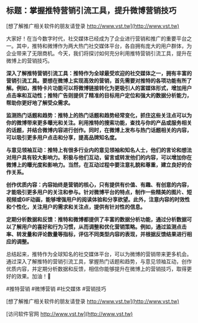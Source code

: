## **标题：掌握推特营销引流工具，提升微博营销技巧**

[想了解推广相关软件的朋友请登录 http://www.vst.tw](http://www.vst.tw)

大家好！在当今数字时代，社交媒体已经成为了企业进行营销和推广的重要平台之一。其中，推特和微博作为两大热门社交媒体平台，各自拥有庞大的用户群体，为企业带来了无限商机。今天，我们将探讨如何充分利用推特营销引流工具，提升在微博上的营销技巧。

**深入了解推特营销引流工具：推特作为全球最受欢迎的社交媒体之一，拥有丰富的营销引流工具。要想在微博上实现高效的营销，首先需要对推特的各项功能有所了解。例如，推特卡片功能可以将微博链接转化为更吸引人的富媒体形式，增加用户点击率和互动性；推特广告则提供了精准的目标用户定位和强大的数据分析能力，帮助你更好地了解受众需求。**

**监测热门话题和趋势：推特上的热门话题和趋势经常变化，抓住这些关注点可以为你的微博带来更多曝光和关注。利用推特的搜索功能，查找与你的产品或服务相关的话题，并结合微博内容进行创作。同时，在微博上发布与热门话题相关的内容，可以吸引更多用户点击和分享，提高品牌知名度。**

**与意见领袖互动：推特上有很多行业内的意见领袖和知名人士，他们的言论和想法对用户具有较大影响力。积极与他们互动，留言或转发他们的内容，可以增加你在微博上的曝光度和影响力。当然，在互动过程中要注意礼貌和尊重，建立良好的合作关系。**

**创作优质内容：内容始终是营销的核心，只有提供有价值、有趣、有创意的内容，才能吸引更多用户的关注和参与。针对微博平台的特点，制作一些精美的图片、短视频或GIF动画，能够增强用户的阅读体验和分享欲望。此外，注意内容的时效性和个性化，关注用户的需求和关注点，提供有针对性的信息。**

**定期分析数据和反馈：推特和微博都提供了丰富的数据分析功能，通过分析数据可以了解用户的喜好和行为习惯，从而调整和优化营销策略。例如，通过监测点击率、转发量和评论数量等指标，评估不同类型内容的表现，并根据反馈结果进行相应的调整。**

总结起来，推特作为全球知名的社交媒体平台，可以为微博的营销带来更多机会。通过深入了解推特的营销引流工具，掌握热门话题和趋势，与意见领袖互动，创作优质内容，并定期分析数据和反馈，相信你能够提升在微博上的营销技巧，取得更好的效果。加油！💪

#推特营销 #微博营销 #社交媒体 #营销技巧

[想了解推广相关软件的朋友请登录 http://www.vst.tw](http://www.vst.tw)


[访问软件官网 http://www.vst.tw](http://www.vst.tw)
